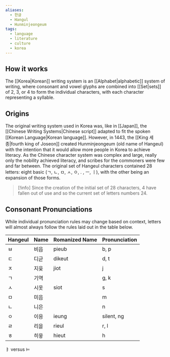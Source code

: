 ```yaml
---
aliases:
  - 한글
  - Hangul
  - Hunminjeongeum
tags:
  - language
  - literature
  - culture
  - korea
---
```

## How it works
The [[Korea|Korean]] writing system is an [[Alphabet|alphabetic]] system of writing, where consonant and vowel glyphs are combined into [[Set|sets]] of 2, 3, or 4 to form the individual characters, with each character representing a syllable.

## Origins
The original writing system used in Korea was, like in [[Japan]], the [[Chinese Writing Systems|Chinese script]] adapted to fit the spoken [[Korean Language|Korean language]]. However, in 1443, the [[King 세종|fourth king of Joseon]] created Hunminjeongeum (old name of Hangeul) with the intention that it would allow more people in Korea to achieve literacy. As the Chinese character system was complex and large, really only the nobility achieved literacy, and scribes for the commoners were few and far between. The original set of Hangeul characters contained 28 letters: eight basic (ㄱ, ㄴ, ㅁ, ㅅ, ㅇ, . , ㅡ, ㅣ), with the other being an expansion of those forms. 

>[!info] 
>Since the creation of the initial set of 28 characters, 4 have fallen out of use and so the current set of letters numbers 24.

## Consonant Pronunciations
While individual pronunciation rules may change based on context, letters will almost always follow the rules laid out in the table below.

| Hangeul | Name | Romanized Name | Pronunciation |
| ------- | ---- | -------------- | ------------- |
| ㅂ      | 비읍 | pieub          | b, p          |
| ㄷ      | 디귿 | dikeut         | d, t          |
| ㅈ      | 지읒 | jiot           | j             |
| ㄱ      | 기역 |                | g, k          |
| ㅅ      | 시옷 | siot           | s             |
| ㅁ      | 미음 |                | m             |
| ㄴ      | 니은 |                | n             |
| ㅇ      | 이응 | ieung          | silent, ng    |
| ㄹ      | 리을 | rieul          | r, l          |
| ㅎ      | 히읗 | hieut          | h             |

ㅑ versus $\models$